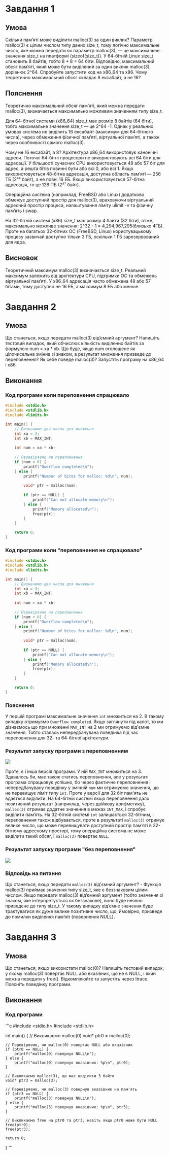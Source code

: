 
# Завдання 1

## Умова

Скільки пам’яті може виділити malloc(3) за один виклик?
Параметр malloc(3) є цілим числом типу даних size_t, тому логічно максимальне число, яке можна передати як параметр malloc(3), — це максимальне значення size_t на платформі (sizeof(size_t)). У 64-бітній Linux size_t становить 8 байтів, тобто 8 * 8 = 64 біти. Відповідно, максимальний обсяг пам’яті, який може бути виділений за один виклик malloc(3), дорівнює 2^64. Спробуйте запустити код на x86_64 та x86. Чому теоретично максимальний обсяг складає 8 ексабайт, а не 16?

## Пояснення

Теоретично максимальний обсяг пам’яті, який можна передати malloc(3), визначається максимально можливим значенням типу size_t.

Для 64-бітної системи (x86_64) size_t має розмір 8 байтів (64 біти), тобто максимальне значення size_t — це 2^64 -1. Однак у реальних умовах система не виділить 16 ексабайт (максимум для 64-бітного числа), через обмеження фізичної пам’яті, віртуальної пам’яті, а також через особливості самого malloc(3).

Чому не 16 ексабайт, а 8?
Архітектура x86_64 використовує канонічні адреси. Поточні 64-бітні процесори не використовують всі 64 біти для адресації. У більшості сучасних CPU використовується 48 або 57 біт для адрес, а решта бітів повинні бути або всі 0, або всі 1. Якщо використовується 48-бітна адресація, доступна область пам’яті — 256 ТБ (2⁴⁸ байт), а не повні 16 ЕБ. Якщо використовується 57-бітна адресація, то це 128 ПБ (2⁵⁷ байт).

Операційна система (наприклад, FreeBSD або Linux) додатково обмежує доступний простір для malloc(3), враховуючи віртуальний адресний простір процеса, налаштування ліміту ulimit -v та фізичну пам’ять і swap.

На 32-бітній системі (x86) size_t має розмір 4 байти (32 біти), отже, максимально можливе значення: 2^32 - 1 = 4,294,967,295(близько 4ГБ). Проте на багатьох 32-бітних ОС (FreeBSD, Linux) користувацькому процесу зазвичай доступно тільки 3 ГБ, оскільки 1 ГБ зарезервований для ядра.

## Висновок
Теоретичний максимум malloc(3) визначається size_t. Реальний максимум залежить від архітектури CPU, підтримки ОС та обмежень віртуальної пам’яті. У x86_64 адресація часто обмежена 48 або 57 бітами, тому доступно не 16 ЕБ, а максимум 8 ЕБ або менше.

# Завдання 2

## Умова

Що станеться, якщо передати malloc(3) від’ємний аргумент? Напишіть тестовий випадок, який обчислює кількість виділених байтів за формулою num = xa * xb. Що буде, якщо num оголошене як цілочисельна змінна зі знаком, а результат множення призведе до переповнення? Як себе поведе malloc(3)? Запустіть програму на x86_64 і x86.

## Виконання

### Код програми коли переповнення спрацювало

```c
#include <stdio.h>
#include <stdlib.h>
#include <limits.h>

int main() {
    // Визначимо два числа для множення
    int xa = 2;
    int xb = MAX_INT;
    
    int num = xa * xb;
    
    // Перевіряємо на переповнення
    if (num < 0) {
        printf("Owerflow completed\n");
    } else {
        printf("Number of bites for malloc: %d\n", num);
        
        void* ptr = malloc(num);
        
        if (ptr == NULL) {
            printf("Can not allocate memory\n");
        } else {
            printf("Memory allocated\n");
            free(ptr);
        }
    }

    return 0;
}
```

### Код програми коли "переповнення не спрацювало"

```c
#include <stdio.h>
#include <stdlib.h>
#include <limits.h>

int main() {
    // Визначимо два числа для множення
    int xa = 3;
    int xb = MAX_INT;
    
    int num = xa * xb;
    
    // Перевіряємо на переповнення
    if (num < 0) {
        printf("Owerflow completed\n");
    } else {
        printf("Number of bites for malloc: %d\n", num);
        
        void* ptr = malloc(num);
        
        if (ptr == NULL) {
            printf("Can not allocate memory\n");
        } else {
            printf("Memory allocated\n");
            free(ptr);
        }
    }

    return 0;
}
```

### Пояснення

У першій програмі максимальне значення `int` множиться на 2. В такому випадку отримуємо `Owerflow completed`. Якщо заглянути під капот, то ми дізнаємось що при множенні `MAX_INT` на 2 ми отримуємо від'ємне значення. Тобто сталась непередбачувана поведінка під час переповнення для 32- та 64-бітної архітектури.

### Результат запуску програми з переповненням

![](task2/task2_2_1.png)

Проте, є і інша версія програми. У ній `MAX_INT` множиться на 3. Здавалось би, має також статись переповнення, але у результаті програма спрацьовує успішно, бо через фактичне переповнення і непередбачувану поведінку у змінній `num` ми отримуємо значення, що не перевищує ліміт типу `int`. Проте у версії для 32 біт пам'ять не вдається виділити. На 64-бітній системі якщо переповнення дало позитивний результат (наприклад, через двійкову арифметику), `malloc(3)` отримає додатне значення в межах `INT_MAX`, і спробує виділити пам’ять. На 32-бітній системі `int` залишається 32-бітним, і переповнення також відбувається, проте в результаті `malloc(3)` отримує велике число, що може перевищувати доступний простір пам’яті в 32-бітному адресному просторі, тому операційна система не може виділити такий обсяг, і `malloc(3)` повертає `NULL`.

### Результат запуску програми "без переповнення"

![](task2/task2_2_2.png)

### Відповідь на питання

Що станеться, якщо передати `malloc(3)` від'ємний аргумент? - Функція malloc(3) приймає значення типу size_t, яке є беззнаковим цілим числом. Якщо передати malloc(3) від’ємний аргумент (тобто значення зі знаком, яке інтерпретується як беззнакове), воно буде неявно приведене до типу size_t. У такому випадку від’ємне значення буде трактуватися як дуже велике позитивне число, що, ймовірно, призведе до помилки виділення пам’яті (повернення NULL).

# Завдання 3

## Умова

Що станеться, якщо використати malloc(0)? Напишіть тестовий випадок, у якому malloc(3) повертає NULL або вказівник, що не є NULL, і який можна передати у free(). Відкомпілюйте та запустіть через ltrace. Поясніть поведінку програми.

## Виконання

### Код програми 

'''с
#include <stdio.h>
#include <stdlib.h>

int main() {
    // Викликаємо malloc(0)
    void* ptr0 = malloc(0);
    
    // Перевіряємо, чи malloc(0) повертає NULL або вказівник
    if (ptr0 == NULL) {
        printf("malloc(0) повернув NULL\n");
    } else {
        printf("malloc(0) повернув вказівник: %p\n", ptr0);
    }

    // Викликаємо malloc(3), що має виділити 3 байти
    void* ptr3 = malloc(3);
    
    // Перевіряємо, чи malloc(3) повернув вказівник на пам'ять
    if (ptr3 == NULL) {
        printf("malloc(3) повернув NULL\n");
    } else {
        printf("malloc(3) повернув вказівник: %p\n", ptr3);
    }

    // Викликаємо free на ptr0 та ptr3, навіть якщо ptr0 може бути NULL
    free(ptr0);
    free(ptr3);

    return 0;
}
'''
